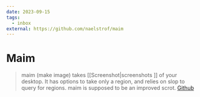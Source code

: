 ```yaml
---
date: 2023-09-15
tags:
  - inbox
external: https://github.com/naelstrof/maim
---
```


# Maim

> maim (make image) takes [[Screenshot|screenshots ]] of your desktop. It has
> options to take only a region, and relies on slop to query for regions. maim
> is supposed to be an improved scrot.
> [Github](https://github.com/naelstrof/maim)
